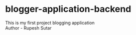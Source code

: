 # blogger-application-backend
This is my first project blogging application
<br>
Author - Rupesh Sutar
